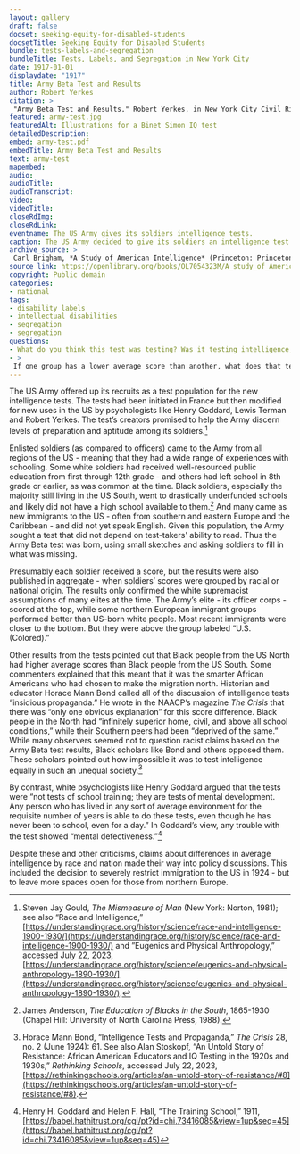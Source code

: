 ```yaml
--- 
layout: gallery
draft: false
docset: seeking-equity-for-disabled-students
docsetTitle: Seeking Equity for Disabled Students
bundle: tests-labels-and-segregation
bundleTitle: Tests, Labels, and Segregation in New York City
date: 1917-01-01
displaydate: "1917"
title: Army Beta Test and Results
author: Robert Yerkes
citation: >
 "Army Beta Test and Results," Robert Yerkes, in New York City Civil Rights History Project, Accessed: [Month Day, Year], https://nyccivilrightshistory.org/gallery/army-test.
featured: army-test.jpg
featuredAlt: Illustrations for a Binet Simon IQ test
detailedDescription: 
embed: army-test.pdf
embedTitle: Army Beta Test and Results
text: army-test
mapembed: 
audio: 
audioTitle: 
audioTranscript: 
video: 
videoTitle: 
closeRdImg: 
closeRdLink: 
eventname: The US Army gives its soldiers intelligence tests.
caption: The US Army decided to give its soldiers an intelligence test. As many troops, like many Americans at the time, did not read, the test used pictures instead of words. 
archive_source: >
 Carl Brigham, *A Study of American Intelligence* (Princeton: Princeton University Press, 1923).
source_link: https://openlibrary.org/books/OL7054323M/A_study_of_American_intelligence
copyright: Public domain
categories: 
- national
tags: 
- disability labels
- intellectual disabilities
- segregation
- segregation
questions: 
- What do you think this test was testing? Was it testing intelligence, or something else? 
- >
 If one group has a lower average score than another, what does that tell us (if anything) about the scores of individuals in that group? How do the mathematical concepts of “mean” and “range” help our thinking here?
--- 
```


The US Army offered up its recruits as a test population for the new intelligence tests.  The tests had been initiated in France but then modified for new uses in the US by psychologists like Henry Goddard, Lewis Terman and Robert Yerkes. The test’s creators  promised to help the Army discern levels of preparation and aptitude among its soldiers.[^1]

Enlisted soldiers (as compared to officers) came to the Army from all regions of the US - meaning that they had a wide range of experiences with schooling. Some white soldiers had received well-resourced public education from first through 12th grade - and others had left school in 8th grade or earlier, as was common at the time. Black soldiers, especially the majority still living in the US South, went to drastically underfunded schools and likely did not have a high school available to them.[^2] And many came as new immigrants to the US - often from southern and eastern Europe and the Caribbean - and did not yet speak English. Given this population, the Army sought a test that did not depend on test-takers' ability to read. Thus the Army Beta test was born, using small sketches and asking soldiers to fill in what was missing.

Presumably each soldier received a score, but the results were also published in aggregate - when soldiers’ scores were grouped by racial or national origin. The results only confirmed the white supremacist assumptions of many elites at the time. The Army’s elite - its officer corps - scored at the top, while some northern European immigrant groups performed better than US-born white people. Most recent immigrants were closer to the bottom. But they were above the group labeled “U.S. (Colored).”

Other results from the tests pointed out that Black people from the US North had higher average scores than Black people from the US South. Some commenters explained that this meant that it was the smarter African Americans who had chosen to make the migration north. Historian and educator Horace Mann Bond called all of the discussion of intelligence tests “insidious propaganda.” He wrote in the NAACP’s magazine *The Crisis* that there was “only one obvious explanation” for this score difference. Black people in the North had “infinitely superior home, civil, and above all school conditions,” while their Southern peers had been “deprived of the same.” While many observers seemed not to question racist claims based on the Army Beta test results, Black scholars like Bond and others opposed them. These scholars pointed out how impossible it was to test intelligence equally in such an unequal society.[^3]

By contrast, white psychologists like Henry Goddard argued that the tests were “not tests of school training; they are tests of mental development. Any person who has lived in any sort of average environment for the requisite number of years is able to do these tests, even though he has never been to school, even for a day.” In Goddard’s view, any trouble with the test showed “mental defectiveness.”[^4]

Despite these and other criticisms, claims about differences in average intelligence by race and nation made their way into policy discussions. This included the decision to severely restrict immigration to the US in 1924 - but to leave more spaces open for those from northern Europe.

[^1]: Steven Jay Gould, *The Mismeasure of Man* (New York: Norton, 1981); see also “Race and Intelligence,” [https://understandingrace.org/history/science/race-and-intelligence-1900-1930/](https://understandingrace.org/history/science/race-and-intelligence-1900-1930/) and ”Eugenics and Physical Anthropology,” accessed July 22, 2023, [https://understandingrace.org/history/science/eugenics-and-physical-anthropology-1890-1930/](https://understandingrace.org/history/science/eugenics-and-physical-anthropology-1890-1930/). 

[^2]: James Anderson, *The Education of Blacks in the South*, 1865-1930 (Chapel Hill: University of North Carolina Press, 1988).

[^3]: Horace Mann Bond, “Intelligence Tests and Propaganda,” *The Crisis* 28, no. 2 (June 1924): 61. See also Alan Stoskopf, “An Untold Story of Resistance: African American Educators and IQ Testing in the 1920s and 1930s,” *Rethinking Schools*, accessed July 22, 2023, [https://rethinkingschools.org/articles/an-untold-story-of-resistance/#8](https://rethinkingschools.org/articles/an-untold-story-of-resistance/#8).

[^4]: Henry H. Goddard and Helen F. Hall, “The Training School,” 1911, [https://babel.hathitrust.org/cgi/pt?id=chi.73416085&view=1up&seq=45](https://babel.hathitrust.org/cgi/pt?id=chi.73416085&view=1up&seq=45)
